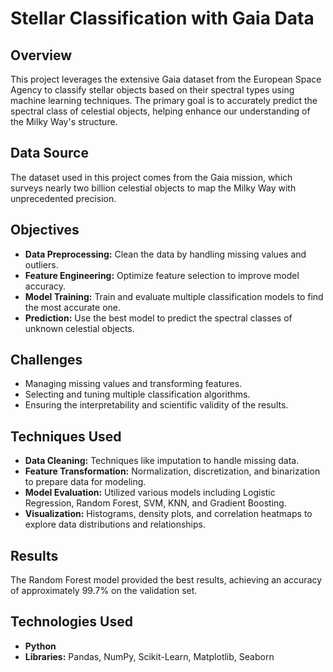 # Stellar Classification with Gaia Data

## Overview
This project leverages the extensive Gaia dataset from the European Space Agency to classify stellar objects based on their spectral types using machine learning techniques. The primary goal is to accurately predict the spectral class of celestial objects, helping enhance our understanding of the Milky Way's structure.

## Data Source
The dataset used in this project comes from the Gaia mission, which surveys nearly two billion celestial objects to map the Milky Way with unprecedented precision.

## Objectives
- **Data Preprocessing:** Clean the data by handling missing values and outliers.
- **Feature Engineering:** Optimize feature selection to improve model accuracy.
- **Model Training:** Train and evaluate multiple classification models to find the most accurate one.
- **Prediction:** Use the best model to predict the spectral classes of unknown celestial objects.

## Challenges
- Managing missing values and transforming features.
- Selecting and tuning multiple classification algorithms.
- Ensuring the interpretability and scientific validity of the results.

## Techniques Used
- **Data Cleaning:** Techniques like imputation to handle missing data.
- **Feature Transformation:** Normalization, discretization, and binarization to prepare data for modeling.
- **Model Evaluation:** Utilized various models including Logistic Regression, Random Forest, SVM, KNN, and Gradient Boosting.
- **Visualization:** Histograms, density plots, and correlation heatmaps to explore data distributions and relationships.

## Results
The Random Forest model provided the best results, achieving an accuracy of approximately 99.7% on the validation set.

## Technologies Used
- **Python**
- **Libraries:** Pandas, NumPy, Scikit-Learn, Matplotlib, Seaborn
